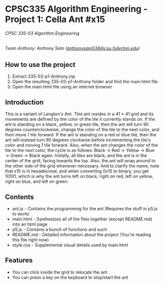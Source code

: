# CPSC335 Algorithm Engineering - Project 1: Cella Ant #x15
###### CPSC 335-03 Algorithm Engineering
###### Team Anthony: Anthony Sam (anthonysam538@csu.fullerton.edu)

## How to use the project
1. Extract 335-03-p1-Anthony.zip
2. Open the resulting 335-03-p1-Anthony folder and find the main.html file
3. Open the main.html file using an internet browser

## Introduction
This is a variant of Langton's Ant. This ant resides in a 41 × 41 grid and its movements are defined by the color of the tile it currently stands on. If the ant is standing on a black, yellow, or green tile, then the ant will turn 90 degrees counterclockwise, change the color of the tile to the next color, and then move 1 tile forward. If the ant is standing on a red or blue tile, then the ant will instead turn 90 degrees clockwise before incrementing the tile's color and moving 1 tile forward. Also, when the ant changes the color of the tile to the next color, the cycle is as follows: Black → Red → Yellow → Blue → Green → Black again. Initially, all tiles are black, and the ant is in the center of the grid, facing towards the top. Also, the ant will wrap around to the other side of the grid whenever necessary. And to clarify the name, note that x15 is in hexadecimal, and when converting 0x15 to binary, you get 10101, which is why the ant turns left on black, right on red, left on yellow, right on blue, and left on green.

## Contents
* ant.js - Contains the programming for the ant (Requires the stuff in p5.js to work)
* main.html - Synthesizes all of the files together (except README.md) into an html page
* p5.js - Contains a bunch of functions and such
* README.md - Detailed information about the project (You're reading this file right now)
* style.css - Supplemental visual details used by main.html

## Features
* You can click inside the grid to relocate the ant
* You can press a key on the keyboard to stop/start the ant
